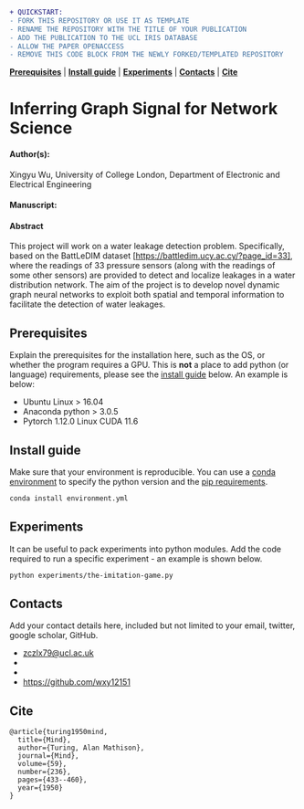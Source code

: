```diff
+ QUICKSTART:
- FORK THIS REPOSITORY OR USE IT AS TEMPLATE
- RENAME THE REPOSITORY WITH THE TITLE OF YOUR PUBLICATION
- ADD THE PUBLICATION TO THE UCL IRIS DATABASE
- ALLOW THE PAPER OPENACCESS
- REMOVE THIS CODE BLOCK FROM THE NEWLY FORKED/TEMPLATED REPOSITORY
```

[**Prerequisites**](#prerequisites)
| [**Install guide**](#install-guide)
| [**Experiments**](#experiments)
| [**Contacts**](#contacts) 
| [**Cite**](#cite)

# Inferring Graph Signal for Network Science
#### Author(s):
Xingyu Wu, University of College London, Department of Electronic and Electrical Engineering
#### Manuscript:


#### Abstract 
This project will work on a water leakage detection problem. Specifically, based on the BattLeDIM dataset [https://battledim.ucy.ac.cy/?page_id=33], where the readings of 33 pressure sensors (along with the readings of some other sensors) are provided to detect and localize leakages in a water distribution network. The aim of the project is to develop novel dynamic graph neural networks to exploit both spatial and temporal information to facilitate the detection of water leakages.

## Prerequisites
Explain the prerequisites for the installation here, such as the OS, or whether the program requires a GPU.
This is **not** a place to add python (or language) requirements, please see the [install guide](#install-guide) below.
An example is below:
* Ubuntu Linux > 16.04
* Anaconda python > 3.0.5
* Pytorch 1.12.0 Linux CUDA 11.6

## Install guide
Make sure that your environment is reproducible.
You can use a [conda environment](https://docs.conda.io/projects/conda/en/latest/user-guide/tasks/manage-environments.html#creating-an-environment-file-manually) to specify the python version and the [pip requirements](https://stackoverflow.com/a/35245610/6655465).

```sh
conda install environment.yml
```

## Experiments
It can be useful to pack experiments into python modules.
Add the code required to run a specific experiment - an example is shown below.
```sh
python experiments/the-imitation-game.py
```

## Contacts
Add your contact details here, included but not limited to your email, twitter, google scholar, GitHub.
* zczlx79@ucl.ac.uk
* 
* 
* https://github.com/wxy12151


## Cite
```
@article{turing1950mind,
  title={Mind},
  author={Turing, Alan Mathison},
  journal={Mind},
  volume={59},
  number={236},
  pages={433--460},
  year={1950}
}

```
